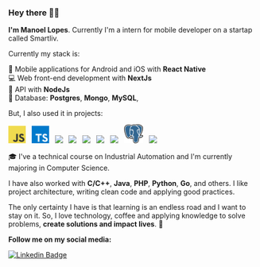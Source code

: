### Hey there 👋🏿

**I'm Manoel Lopes**. Currently I'm a intern for mobile developer on a startap called Smartliv.

Currently my stack is: 

:iphone: Mobile applications for Android and iOS with **React Native** <br/> 
:computer: Web front-end development with **NextJs** <br/>
:satellite: API with **NodeJs** <br/>
:floppy_disk: Database: **Postgres**, **Mongo**,  **MySQL**, <br/>

But, I also used it in projects: 

<p>
<img src="https://raw.githubusercontent.com/github/explore/80688e429a7d4ef2fca1e82350fe8e3517d3494d/topics/javascript/javascript.png" height="35px"/>
&nbsp;  
<img src="https://raw.githubusercontent.com/github/explore/80688e429a7d4ef2fca1e82350fe8e3517d3494d/topics/typescript/typescript.png" height="35px"/>
&nbsp;
<img src="https://sdtimes.com/wp-content/uploads/2018/04/1_tfZa4vsI6UusJYt_fzvGnQ.png" height="35px" />   
&nbsp;
<img src="https://images.ctfassets.net/hb3id6ag4raq/6NcXL0fTlSXR9tVL14LYJ/c6a2a3dea44cbf46826cd6d5596b5797/apple-touch-icon.png" height="36px" />   
&nbsp;
<img src="https://appmasters.io/static/react-47ce6e77f039020ee2e76a10c1e988e9.png" height="35px"/> 
&nbsp;
<img src="https://www.mysql.com/common/logos/logo-mysql-170x115.png" height="35px"/>
&nbsp;
<img src="https://img.icons8.com/color/452/mongodb.png" height="35px"/>
&nbsp;
<img src="https://raw.githubusercontent.com/github/explore/80688e429a7d4ef2fca1e82350fe8e3517d3494d/topics/postgresql/postgresql.png" height="38px"/> 
&nbsp;
<img src="https://pdjmaster.files.wordpress.com/2020/04/oracle-database.png" height="35px"/> 
&nbsp;

:mortar_board: I've a technical course on Industrial Automation and I'm currently majoring in Computer Science.

I have also worked with **C/C++**, **Java**, **PHP**, **Python**, **Go**, and others. I like project architecture, writing clean code and applying good practices. 


The only certainty I have is that learning is an endless road and I want to stay on it. So, I love technology, coffee and applying knowledge to solve problems, **create solutions and impact lives**. :purple_heart:



**Follow me on my social media:**


[![Linkedin Badge](https://img.shields.io/badge/-Linkedin-6633cc?style=flat-square&logo=Linkedin&logoColor=white&link=https://www.linkedin.com/in/rodrigo-gon%C3%A7alves-santana/)](https://www.linkedin.com/in/manoelvlopes/) 
